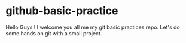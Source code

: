 # github-basic-practice

Hello Guys ! 
I welcome you all me my git basic practices repo.
Let's do some hands on git with a small project.
